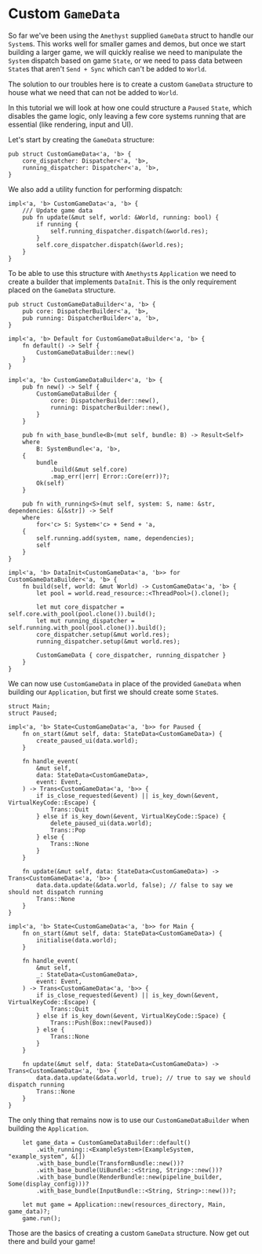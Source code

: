# Custom `GameData`

So far we've been using the `Amethyst` supplied `GameData` struct to handle
our `System`s. This works well for smaller games and demos, but once we
start building a larger game, we will quickly realise we need to 
manipulate the `System` dispatch based on game `State`, or we need to pass
data between `State`s that aren't `Send + Sync` which can't be added to `World`.

The solution to our troubles here is to create a custom `GameData` structure 
to house what we need that can not be added to `World`.

In this tutorial we will look at how one could structure a `Paused` `State`, 
which disables the game logic, only leaving a few core systems running that 
are essential (like rendering, input and UI).

Let's start by creating the `GameData` structure:

```rust,ignore
pub struct CustomGameData<'a, 'b> {
    core_dispatcher: Dispatcher<'a, 'b>,
    running_dispatcher: Dispatcher<'a, 'b>,
}
```

We also add a utility function for performing dispatch:

```rust,ignore
impl<'a, 'b> CustomGameData<'a, 'b> {
    /// Update game data
    pub fn update(&mut self, world: &World, running: bool) {
        if running {
            self.running_dispatcher.dispatch(&world.res);
        }
        self.core_dispatcher.dispatch(&world.res);
    }
}
```

To be able to use this structure with `Amethyst`s `Application` we need to create
a builder that implements `DataInit`. This is the only requirement placed on the
`GameData` structure.

```rust,ignore
pub struct CustomGameDataBuilder<'a, 'b> {
    pub core: DispatcherBuilder<'a, 'b>,
    pub running: DispatcherBuilder<'a, 'b>,
}

impl<'a, 'b> Default for CustomGameDataBuilder<'a, 'b> {
    fn default() -> Self {
        CustomGameDataBuilder::new()
    }
}

impl<'a, 'b> CustomGameDataBuilder<'a, 'b> {
    pub fn new() -> Self {
        CustomGameDataBuilder {
            core: DispatcherBuilder::new(),
            running: DispatcherBuilder::new(),
        }
    }

    pub fn with_base_bundle<B>(mut self, bundle: B) -> Result<Self>
    where
        B: SystemBundle<'a, 'b>,
    {
        bundle
            .build(&mut self.core)
            .map_err(|err| Error::Core(err))?;
        Ok(self)
    }

    pub fn with_running<S>(mut self, system: S, name: &str, dependencies: &[&str]) -> Self
    where
        for<'c> S: System<'c> + Send + 'a,
    {
        self.running.add(system, name, dependencies);
        self
    }
}

impl<'a, 'b> DataInit<CustomGameData<'a, 'b>> for CustomGameDataBuilder<'a, 'b> {
    fn build(self, world: &mut World) -> CustomGameData<'a, 'b> {
        let pool = world.read_resource::<ThreadPool>().clone();

        let mut core_dispatcher = self.core.with_pool(pool.clone()).build();
        let mut running_dispatcher = self.running.with_pool(pool.clone()).build();
        core_dispatcher.setup(&mut world.res);
        running_dispatcher.setup(&mut world.res);

        CustomGameData { core_dispatcher, running_dispatcher }
    }
}
```

We can now use `CustomGameData` in place of the provided `GameData` when building
our `Application`, but first we should create some `State`s.

```rust,ignore
struct Main;
struct Paused;

impl<'a, 'b> State<CustomGameData<'a, 'b>> for Paused {
    fn on_start(&mut self, data: StateData<CustomGameData>) {
        create_paused_ui(data.world);
    }

    fn handle_event(
        &mut self,
        data: StateData<CustomGameData>,
        event: Event,
    ) -> Trans<CustomGameData<'a, 'b>> {
        if is_close_requested(&event) || is_key_down(&event, VirtualKeyCode::Escape) {
            Trans::Quit
        } else if is_key_down(&event, VirtualKeyCode::Space) {
            delete_paused_ui(data.world);
            Trans::Pop
        } else {
            Trans::None
        }
    }

    fn update(&mut self, data: StateData<CustomGameData>) -> Trans<CustomGameData<'a, 'b>> {
        data.data.update(&data.world, false); // false to say we should not dispatch running
        Trans::None
    }
}

impl<'a, 'b> State<CustomGameData<'a, 'b>> for Main {
    fn on_start(&mut self, data: StateData<CustomGameData>) {
        initialise(data.world);
    }

    fn handle_event(
        &mut self,
        _: StateData<CustomGameData>,
        event: Event,
    ) -> Trans<CustomGameData<'a, 'b>> {
        if is_close_requested(&event) || is_key_down(&event, VirtualKeyCode::Escape) {
            Trans::Quit
        } else if is_key_down(&event, VirtualKeyCode::Space) {
            Trans::Push(Box::new(Paused))
        } else {
            Trans::None
        }
    }

    fn update(&mut self, data: StateData<CustomGameData>) -> Trans<CustomGameData<'a, 'b>> {
        data.data.update(&data.world, true); // true to say we should dispatch running
        Trans::None
    }
}
```

The only thing that remains now is to use our `CustomGameDataBuilder` when building the
`Application`.

```rust,ignore
    let game_data = CustomGameDataBuilder::default()
        .with_running::<ExampleSystem>(ExampleSystem, "example_system", &[])
        .with_base_bundle(TransformBundle::new())?
        .with_base_bundle(UiBundle::<String, String>::new())?
        .with_base_bundle(RenderBundle::new(pipeline_builder, Some(display_config)))?
        .with_base_bundle(InputBundle::<String, String>::new())?;

    let mut game = Application::new(resources_directory, Main, game_data)?;
    game.run();
```

Those are the basics of creating a custom `GameData` structure. Now get out there and
build your game!
